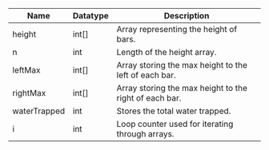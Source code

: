 | Name         | Datatype | Description                                            |
|--------------|----------|--------------------------------------------------------|
| height       | int[]    | Array representing the height of bars.                 |
| n            | int      | Length of the height array.                            |
| leftMax      | int[]    | Array storing the max height to the left of each bar.  |
| rightMax     | int[]    | Array storing the max height to the right of each bar. |
| waterTrapped | int      | Stores the total water trapped.                        |
| i            | int      | Loop counter used for iterating through arrays.        |

